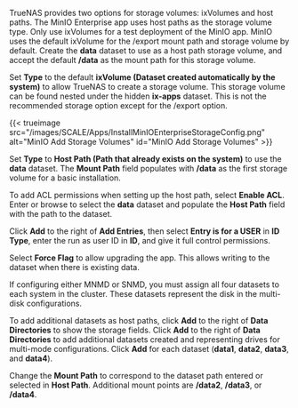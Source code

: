 &NewLine;

TrueNAS provides two options for storage volumes: ixVolumes and host paths.
The MinIO Enterprise app uses host paths as the storage volume type. Only use ixVolumes for a test deployment of the MinIO app.
MinIO uses the default ixVolume for the /export mount path and storage volume by default.
Create the **data** dataset to use as a host path storage volume, and accept the default **/data** as the mount path for this storage volume.

Set **Type** to the default **ixVolume (Dataset created automatically by the system)** to allow TrueNAS to create a storage volume.
This storage volume can be found nested under the hidden **ix-apps** dataset. This is not the recommended storage option except for the /export option.

{{< trueimage src="/images/SCALE/Apps/InstallMinIOEnterpriseStorageConfig.png" alt="MinIO Add Storage Volumes" id="MinIO Add Storage Volumes" >}}

Set **Type** to **Host Path (Path that already exists on the system)** to use the **data** dataset.
The **Mount Path** field populates with **/data** as the first storage volume for a basic installation.

To add ACL permissions when setting up the host path, select **Enable ACL**.
Enter or browse to select the **data** dataset and populate the **Host Path** field with the path to the dataset.

Click **Add** to the right of **Add Entries**, then select **Entry is for a USER** in **ID Type**, enter the run as user ID in **ID**, and give it full control permissions.

Select **Force Flag** to allow upgrading the app. This allows writing to the dataset when there is existing data.

If configuring either MNMD or SNMD, you must assign all four datasets to each system in the cluster. These datasets represent the disk in the multi-disk configurations.

To add additional datasets as host paths, click **Add** to the right of **Data Directories** to show the storage fields.
Click **Add** to the right of **Data Directories** to add additional datasets created and representing drives for multi-mode configurations.
Click **Add** for each dataset (**data1**, **data2**, **data3**, and **data4**).

Change the **Mount Path** to correspond to the dataset path entered or selected in **Host Path**.
Additional mount points are **/data2**, **/data3**, or **/data4**.
